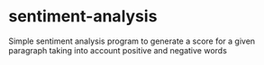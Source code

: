 # sentiment-analysis
Simple sentiment analysis program to generate a score for a given paragraph taking into account positive and negative words
